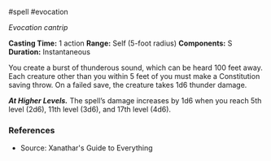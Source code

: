 #spell #evocation 

_Evocation cantrip_

**Casting Time:** 1 action
**Range:** Self (5-foot radius)
**Components:** S
**Duration:** Instantaneous

You create a burst of thunderous sound, which can be heard 100 feet away. Each creature other than you within 5 feet of you must make a Constitution saving throw. On a failed save, the creature takes 1d6 thunder damage.

**_At Higher Levels._** The spell’s damage increases by 1d6 when you reach 5th level (2d6), 11th level (3d6), and 17th level (4d6).


### References

* Source: Xanathar's Guide to Everything
